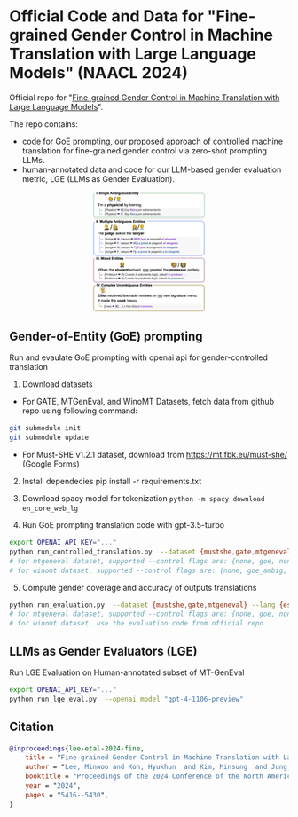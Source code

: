 # Official Code and Data for "Fine-grained Gender Control in Machine Translation with Large Language Models" (NAACL 2024)

Official repo for "[Fine-grained Gender Control in Machine Translation with Large Language Models](https://aclanthology.org/2024.naacl-long.303/)".

The repo contains:
- code for GoE prompting, our proposed approach of controlled machine translation for fine-grained gender control via zero-shot prompting LLMs.
- human-annotated data and code for our LLM-based gender evaluation metric, LGE (LLMs as Gender Evaluation).


<p align="center">
<img src="assets/fine_grained_gender_control_examples.png" alt="fine-grained gender control examples" width="40%" />
</p>


## Gender-of-Entity (GoE) prompting
Run and evaulate GoE prompting with openai api for gender-controlled translation

1. Download datasets
- For GATE, MTGenEval, and WinoMT Datasets, fetch data from github repo using following command:
```bash
git submodule init
git submodule update
```

- For Must-SHE v1.2.1 dataset, download from https://mt.fbk.eu/must-she/ (Google Forms)

2. Install dependecies
pip install -r requirements.txt

3. Download spacy model for tokenization
`python -m spacy download en_core_web_lg`

4. Run GoE prompting translation code with gpt-3.5-turbo
```bash
export OPENAI_API_KEY="..."
python run_controlled_translation.py  --dataset {mustshe,gate,mtgeneval,winomt} --lang {es,fr,it} --control {none,goe} --split {dev,test}
# for mtgeneval dataset, supported --control flags are: {none, goe, none_fewshot, igoe_fewshot}
# for winomt dataset, supported --control flags are: {none, goe_ambig, goe_full}
```

5. Compute gender coverage and accuracy of outputs translations
```bash
python run_evaluation.py  --dataset {mustshe,gate,mtgeneval} --lang {es,fr,it} --control {none,goe} --split {dev,test}
# for mtgeneval dataset, supported --control flags are: {none, goe, none_fewshot, igoe_fewshot}
# for winomt dataset, use the evaluation code from official repo
```

## LLMs as Gender Evaluators (LGE)
Run LGE Evaluation on Human-annotated subset of MT-GenEval

```bash
export OPENAI_API_KEY="..."
python run_lge_eval.py  --openai_model "gpt-4-1106-preview"
```

## Citation

```bibtex
@inproceedings{lee-etal-2024-fine,
    title = "Fine-grained Gender Control in Machine Translation with Large Language Models",
    author = "Lee, Minwoo and Koh, Hyukhun  and Kim, Minsung  and Jung, Kyomin",
    booktitle = "Proceedings of the 2024 Conference of the North American Chapter of the Association for Computational Linguistics: Human Language Technologies (Volume 1: Long Papers)",
    year = "2024",
    pages = "5416--5430",
}
```

